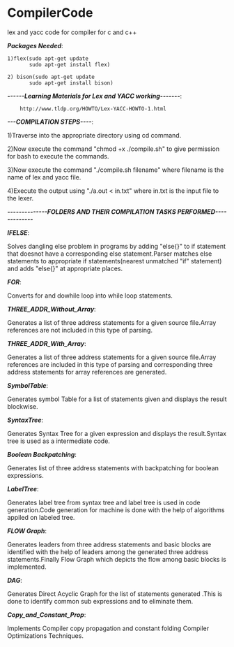 # CompilerCode
lex and yacc code for compiler for c and c++

***Packages Needed***:
    
    1)flex(sudo apt-get update
           sudo apt-get install flex)
     
    2) bison(sudo apt-get update
           sudo apt-get install bison)
   
   
   
              
              
***------Learning Materials for Lex and YACC working-------***:

        http://www.tldp.org/HOWTO/Lex-YACC-HOWTO-1.html
                 

***---COMPILATION STEPS----***:

  1)Traverse into the appropriate directory using cd command.
  
  2)Now execute the command "chmod +x ./compile.sh" to give permission for bash to execute the commands.
  
  3)Now execute the command "./compile.sh filename" where filename is the name of lex and yacc file.
  
  4)Execute the output using "./a.out < in.txt" where in.txt is the input file to the lexer.

 
 *****--------------FOLDERS AND THEIR COMPILATION TASKS PERFORMED-------------*****
 
 
***IFELSE***:

   Solves dangling else problem in programs by adding "else{}" to if statement that doesnot have a corresponding else statement.Parser matches else statements to appropriate if statements(nearest unmatched "if" statement) and adds "else{}" at appropriate places.
    
***FOR***:

   Converts for and dowhile loop into while loop statements.
    
***THREE_ADDR_Without_Array***:

   Generates a list of  three address statements for a given source file.Array references are not included in this type of parsing.

***THREE_ADDR_With_Array***:

   Generates a list of  three address statements for a given source file.Array references are  included in this type of parsing and corresponding three address statements for array references are generated.
    
***SymbolTable***:

   Generates symbol Table for a list of statements given and displays the result blockwise.

***SyntaxTree***:

   Generates Syntax Tree for a given expression and displays the result.Syntax tree is used as a intermediate code.
 
***Boolean Backpatching***:

   Generates list of three address statements with backpatching for boolean expressions.
 
 ***LabelTree***:
 
   Generates label tree from syntax tree and label tree is used in code generation.Code generation for machine is done with the help of algorithms appiled on labeled tree.
 
 ***FLOW Graph***:
 
   Generates leaders from three address statements and basic blocks are identified with the help of leaders among the generated three address statements.Finally Flow Graph which depicts the flow among basic blocks is implemented.
      
 ***DAG***:
 
   Generates Direct Acyclic Graph for the list of statements generated .This is done to identify common sub expressions and to eliminate them.
 
 ***Copy_and_Constant_Prop***:
 
   Implements Compiler copy propagation and constant folding Compiler Optimizations Techniques.
         
      
   
  
